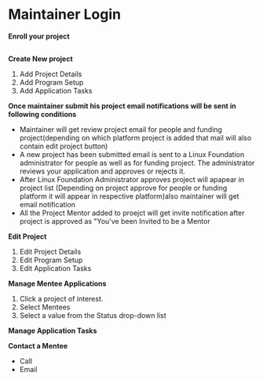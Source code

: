 # Maintainer Login

**Enroll your project**</br>
##


**Create New project**</br>
<ol><li>Add Project Details</li>
<li>Add Program Setup</li>
<li>Add Application Tasks</li></ol>


**Once maintainer submit his project email notifications will be sent in following conditions**
<ul><li>
Maintainer will get review project email for people and funding project(depending on which platform project is added that mail will also contain edit project button)
</li><li>
A new project has been submitted email is sent to a Linux Foundation administrator for people as well as for funding project. The administrator reviews your application and approves or rejects it.
</li><li>
After Linux Foundation Administrator approves project will apapear in project list (Depending on project approve for people or funding platform it will appear in respective platform)also maintainer will get email notification
</li><li>
All the Project Mentor added to proejct will get invite notification after project is approved as "You've been Invited to be a Mentor
</li></ul>


**Edit Project**</br>
<ol><li>Edit Project Details</li>
<li>Edit Program Setup</li>
<li>Edit Application Tasks</li></ol>

**Manage Mentee Applications**
<ol><li>Click a project of interest.</li>
<li>Select Mentees</li>
<li>Select a value from the Status drop-down list</li></ol>

**Manage Application Tasks**

**Contact a Mentee**
<ul><li>Call</li>
<li>Email</li></ul>


##
